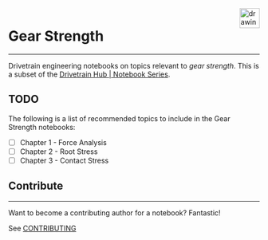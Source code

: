 <a href="https://www.drivetrainhub.com/">
    <img src="https://storage.googleapis.com/static.drivetrainhub.com/img/dh_logo_text_217x80.png" alt="drawing" height="40" align="right"/>
</a>

# Gear Strength

---

 Drivetrain engineering notebooks on topics relevant to *gear strength*.  This is a subset of the [Drivetrain Hub | Notebook Series](https://drivetrainhub.com/code/notebooks).

## TODO

The following is a list of recommended topics to include in the Gear Strength notebooks:

- [ ] Chapter 1 - Force Analysis
- [ ] Chapter 2 - Root Stress
- [ ] Chapter 3 - Contact Stress

## Contribute

---

Want to become a contributing author for a notebook?  Fantastic!

See [CONTRIBUTING](https://github.com/drivetrainhub/notebooks/blob/master/CONTRIBUTING.md)
